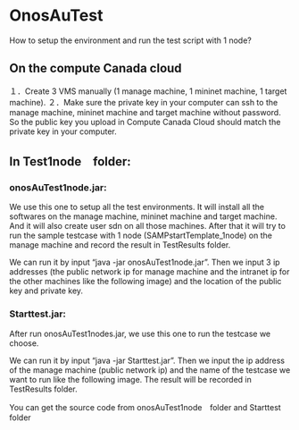 # OnosAuTest
How to setup the environment and run the test script with 1 node?

## On the compute Canada cloud
１．Create 3 VMS manually (1 manage machine, 1 mininet machine, 1 target machine).
２．Make sure the private key in your computer can ssh to the manage machine, mininet machine and target machine without password. So the public key you upload in Compute Canada Cloud should match the private key in your computer.

## In Test1node　folder:
### onosAuTest1node.jar: 
We use this one to setup all the test environments. It will install all the softwares on the manage machine, mininet machine and target machine. And it will also create user sdn on all those machines. After that it will try to run the sample testcase with 1 node (SAMPstartTemplate_1node) on the manage machine and record  the result in TestResults folder. 

We can run it by input “java -jar onosAuTest1node.jar”. Then we input 3 ip addresses (the public network ip for manage machine and the intranet ip for the other machines like the following image) and the location of the public key and private key.

### Starttest.jar: 
After run onosAuTest1nodes.jar, we use this one to run the testcase we choose.

We can run it by input “java -jar Starttest.jar”. Then we input the ip address of the manage machine (public network ip) and the name of the testcase we want to run like the following image.  The result will be recorded in TestResults folder.

You can get the source code from onosAuTest1node　folder and Starttest　folder
